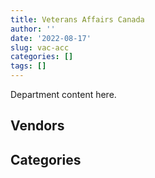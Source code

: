 ```yaml
---
title: Veterans Affairs Canada
author: ''
date: '2022-08-17'
slug: vac-acc
categories: []
tags: []
---
```


<script src="/rmarkdown-libs/htmlwidgets/htmlwidgets.js"></script>
<link href="/rmarkdown-libs/datatables-css/datatables-crosstalk.css" rel="stylesheet" />
<script src="/rmarkdown-libs/datatables-binding/datatables.js"></script>
<script src="/rmarkdown-libs/jquery/jquery-3.6.0.min.js"></script>
<link href="/rmarkdown-libs/dt-core-bootstrap/css/dataTables.bootstrap.min.css" rel="stylesheet" />
<link href="/rmarkdown-libs/dt-core-bootstrap/css/dataTables.bootstrap.extra.css" rel="stylesheet" />
<script src="/rmarkdown-libs/dt-core-bootstrap/js/jquery.dataTables.min.js"></script>
<script src="/rmarkdown-libs/dt-core-bootstrap/js/dataTables.bootstrap.min.js"></script>
<link href="/rmarkdown-libs/crosstalk/css/crosstalk.min.css" rel="stylesheet" />
<script src="/rmarkdown-libs/crosstalk/js/crosstalk.min.js"></script>
<script src="/rmarkdown-libs/htmlwidgets/htmlwidgets.js"></script>
<link href="/rmarkdown-libs/datatables-css/datatables-crosstalk.css" rel="stylesheet" />
<script src="/rmarkdown-libs/datatables-binding/datatables.js"></script>
<script src="/rmarkdown-libs/jquery/jquery-3.6.0.min.js"></script>
<link href="/rmarkdown-libs/dt-core-bootstrap/css/dataTables.bootstrap.min.css" rel="stylesheet" />
<link href="/rmarkdown-libs/dt-core-bootstrap/css/dataTables.bootstrap.extra.css" rel="stylesheet" />
<script src="/rmarkdown-libs/dt-core-bootstrap/js/jquery.dataTables.min.js"></script>
<script src="/rmarkdown-libs/dt-core-bootstrap/js/dataTables.bootstrap.min.js"></script>
<link href="/rmarkdown-libs/crosstalk/css/crosstalk.min.css" rel="stylesheet" />
<script src="/rmarkdown-libs/crosstalk/js/crosstalk.min.js"></script>

Department content here.

## Vendors

<div id="htmlwidget-1" style="width:100%;height:auto;" class="datatables html-widget"></div>
<script type="application/json" data-for="htmlwidget-1">{"x":{"style":"bootstrap","filter":"none","vertical":false,"data":[["<a href=\"/vendors/3d_datacomm/\">3D DATACOMM<\/a>","<a href=\"/vendors/a_hundred_answers/\">A HUNDRED ANSWERS<\/a>","<a href=\"/vendors/acme_future_security_controls/\">ACME FUTURE SECURITY CONTROLS<\/a>","<a href=\"/vendors/advanced_chippewa_technologies/\">ADVANCED CHIPPEWA TECHNOLOGIES<\/a>","<a href=\"/vendors/agilec/\">AGILEC<\/a>","<a href=\"/vendors/alliance_events/\">ALLIANCE EVENTS<\/a>","<a href=\"/vendors/amazon/\">AMAZON<\/a>","<a href=\"/vendors/applied_electonics/\">APPLIED ELECTONICS<\/a>","<a href=\"/vendors/artemp_personnel_services/\">ARTEMP PERSONNEL SERVICES<\/a>","<a href=\"/vendors/atlantic_business_interiors/\">ATLANTIC BUSINESS INTERIORS<\/a>","<a href=\"/vendors/avi_spl_canada/\">AVI SPL CANADA<\/a>","<a href=\"/vendors/bayshore_healthcare/\">BAYSHORE HEALTHCARE<\/a>","<a href=\"/vendors/calian/\">CALIAN<\/a>","<a href=\"/vendors/canada_post/\">CANADA POST<\/a>","<a href=\"/vendors/canadian_corps_of_commissionaires/\">CANADIAN CORPS OF COMMISSIONAIRES<\/a>","<a href=\"/vendors/canadian_veterans_vr_service/\">CANADIAN VETERANS VR SERVICE<\/a>","<a href=\"/vendors/canon/\">CANON<\/a>","<a href=\"/vendors/carahsoft_technology/\">CARAHSOFT TECHNOLOGY<\/a>","<a href=\"/vendors/cbci_telecom/\">CBCI TELECOM<\/a>","<a href=\"/vendors/cdw_canada/\">CDW CANADA<\/a>","<a href=\"/vendors/charron_human_resources/\">CHARRON HUMAN RESOURCES<\/a>","<a href=\"/vendors/cision_canada/\">CISION CANADA<\/a>","<a href=\"/vendors/closereach/\">CLOSEREACH<\/a>","<a href=\"/vendors/cnw_group/\">CNW GROUP<\/a>","<a href=\"/vendors/compucom_canada/\">COMPUCOM CANADA<\/a>","<a href=\"/vendors/contract_community/\">CONTRACT COMMUNITY<\/a>","<a href=\"/vendors/cossette_communications/\">COSSETTE COMMUNICATIONS<\/a>","<a href=\"/vendors/csdc_systems/\">CSDC SYSTEMS<\/a>","<a href=\"/vendors/delco_automation/\">DELCO AUTOMATION<\/a>","<a href=\"/vendors/dell_computer/\">DELL COMPUTER<\/a>","<a href=\"/vendors/deloitte_and_touche/\">DELOITTE AND TOUCHE<\/a>","<a href=\"/vendors/donna_cona/\">DONNA CONA<\/a>","<a href=\"/vendors/ecole_de_langues_abce/\">ECOLE DE LANGUES ABCE<\/a>","<a href=\"/vendors/ekos_research_associates/\">EKOS RESEARCH ASSOCIATES<\/a>","<a href=\"/vendors/environics_research_group/\">ENVIRONICS RESEARCH GROUP<\/a>","<a href=\"/vendors/excel_human_resources/\">EXCEL HUMAN RESOURCES<\/a>","<a href=\"/vendors/fca_canada/\">FCA CANADA<\/a>","<a href=\"/vendors/ford_motor_company/\">FORD MOTOR COMPANY<\/a>","<a href=\"/vendors/freebalance/\">FREEBALANCE<\/a>","<a href=\"/vendors/gartner/\">GARTNER<\/a>","<a href=\"/vendors/gilmore_reproductions/\">GILMORE REPRODUCTIONS<\/a>","<a href=\"/vendors/glasshouse_systems/\">GLASSHOUSE SYSTEMS<\/a>","<a href=\"/vendors/global_knowledge/\">GLOBAL KNOWLEDGE<\/a>","<a href=\"/vendors/global_total_office/\">GLOBAL TOTAL OFFICE<\/a>","<a href=\"/vendors/goss_gilroy/\">GOSS GILROY<\/a>","<a href=\"/vendors/grand_toy/\">GRAND TOY<\/a>","<a href=\"/vendors/haworth/\">HAWORTH<\/a>","<a href=\"/vendors/hypertec/\">HYPERTEC<\/a>","<a href=\"/vendors/ibm_canada/\">IBM CANADA<\/a>","<a href=\"/vendors/imp_group/\">IMP GROUP<\/a>","<a href=\"/vendors/insa/\">INSA<\/a>","<a href=\"/vendors/integra_networks/\">INTEGRA NETWORKS<\/a>","<a href=\"/vendors/iron_mountain/\">IRON MOUNTAIN<\/a>","<a href=\"/vendors/language_research_development_group/\">LANGUAGE RESEARCH DEVELOPMENT GROUP<\/a>","<a href=\"/vendors/logistik_unicorp/\">LOGISTIK UNICORP<\/a>","<a href=\"/vendors/manpower_services_canada/\">MANPOWER SERVICES CANADA<\/a>","<a href=\"/vendors/medavie/\">MEDAVIE<\/a>","<a href=\"/vendors/media_q/\">MEDIA Q<\/a>","<a href=\"/vendors/microsoft_canada/\">MICROSOFT CANADA<\/a>","<a href=\"/vendors/mindwire_systems/\">MINDWIRE SYSTEMS<\/a>","<a href=\"/vendors/mitsubishi_motor_sales/\">MITSUBISHI MOTOR SALES<\/a>","<a href=\"/vendors/mnp/\">MNP<\/a>","<a href=\"/vendors/nisha_techonologies/\">NISHA TECHONOLOGIES<\/a>","<a href=\"/vendors/nova_networks/\">NOVA NETWORKS<\/a>","<a href=\"/vendors/ogilvy_montreal/\">OGILVY MONTREAL<\/a>","<a href=\"/vendors/onx_enterprise_solutions/\">ONX ENTERPRISE SOLUTIONS<\/a>","<a href=\"/vendors/opentext/\">OPENTEXT<\/a>","<a href=\"/vendors/oracle_canada/\">ORACLE CANADA<\/a>","<a href=\"/vendors/orangutech/\">ORANGUTECH<\/a>","<a href=\"/vendors/paladin_group/\">PALADIN GROUP<\/a>","<a href=\"/vendors/printers_plus/\">PRINTERS PLUS<\/a>","<a href=\"/vendors/prosci_canada/\">PROSCI CANADA<\/a>","<a href=\"/vendors/purespirit_solutions/\">PURESPIRIT SOLUTIONS<\/a>","<a href=\"/vendors/qmr/\">QMR<\/a>","<a href=\"/vendors/quintet_consulting/\">QUINTET CONSULTING<\/a>","<a href=\"/vendors/r_e_gilmore_investments/\">R E GILMORE INVESTMENTS<\/a>","<a href=\"/vendors/randstad/\">RANDSTAD<\/a>","<a href=\"/vendors/raymond_chabot_grant_thornton/\">RAYMOND CHABOT GRANT THORNTON<\/a>","<a href=\"/vendors/scalar_decisions/\">SCALAR DECISIONS<\/a>","<a href=\"/vendors/sharp_electronics/\">SHARP ELECTRONICS<\/a>","<a href=\"/vendors/shi_canada/\">SHI CANADA<\/a>","<a href=\"/vendors/sierra_systems_group/\">SIERRA SYSTEMS GROUP<\/a>","<a href=\"/vendors/softchoice/\">SOFTCHOICE<\/a>","<a href=\"/vendors/somos/\">SOMOS<\/a>","<a href=\"/vendors/stiff_sentences/\">STIFF SENTENCES<\/a>","<a href=\"/vendors/systematix_solutions/\">SYSTEMATIX SOLUTIONS<\/a>","<a href=\"/vendors/teknion/\">TEKNION<\/a>","<a href=\"/vendors/telus_canada/\">TELUS CANADA<\/a>","<a href=\"/vendors/the_right_door_consulting/\">THE RIGHT DOOR CONSULTING<\/a>","<a href=\"/vendors/tiree/\">TIREE<\/a>","<a href=\"/vendors/totem_offisource/\">TOTEM OFFISOURCE<\/a>","<a href=\"/vendors/toyota_canada/\">TOYOTA CANADA<\/a>","<a href=\"/vendors/tpg_technology_consultants/\">TPG TECHNOLOGY CONSULTANTS<\/a>","<a href=\"/vendors/trm_technologies/\">TRM TECHNOLOGIES<\/a>","<a href=\"/vendors/tyco_integrated_fire_security/\">TYCO INTEGRATED FIRE SECURITY<\/a>","<a href=\"/vendors/university_of_british_columbia/\">UNIVERSITY OF BRITISH COLUMBIA<\/a>","<a href=\"/vendors/wcg_international_consultants/\">WCG INTERNATIONAL CONSULTANTS<\/a>","<a href=\"/vendors/wolters_kluwer/\">WOLTERS KLUWER<\/a>","<a href=\"/vendors/workdynamics_technologies/\">WORKDYNAMICS TECHNOLOGIES<\/a>","<a href=\"/vendors/workplace_health_and_cost_solutions/\">WORKPLACE HEALTH AND COST SOLUTIONS<\/a>","<a href=\"/vendors/xerox/\">XEROX<\/a>","<a href=\"/vendors/zernam_enterprise/\">ZERNAM ENTERPRISE<\/a>"],[null,null,null,null,"$    949,498.42","$    226,288.15",null,"$     11,023.55","$      6,446.38",null,null,"$    163,364.64","$  3,874,056.19","$      3,062.47","$  1,165,599.44","$  8,995,962.19",null,"$     36,299.45",null,null,null,null,null,"$     27,644.10",null,"$    224,950.09","$  1,894,494.62",null,"$     20,781.82",null,null,null,null,"$     26,198.79",null,"$     42,310.34",null,null,"$    305,855.42",null,"$     39,911.60",null,null,null,null,null,null,null,null,"$     19,126.76",null,null,"$    772,664.19",null,null,"$      5,552.82","$ 20,951,945.80",null,null,"$     39,184.17",null,null,"$    503,220.61",null,null,null,"$     15,452.33","$    153,873.03",null,"$     11,458.47",null,null,null,"$     97,841.66","$      8,614.11","$    884,807.11","$     13,763.40","$     24,521.00",null,"$     16,356.44",null,null,null,"$  3,634,763.45","$    385,073.18","$    137,554.75","$    111,537.64",null,"$     90,173.99","$    232,967.55","$     44,349.65",null,"$ 10,522,695.81","$     66,282.87",null,null,"$ 18,727,698.09",null,"$      5,277.80","$    216,685.17","$     17,254.41",null],[null,"$     43,245.28",null,"$    306,767.23","$  2,864,189.46",null,null,null,null,"$     59,841.71","$     13,544.79",null,"$  7,684,948.42","$      9,357.53","$    947,536.21","$  6,136,971.47",null,"$    662,464.87","$    528,784.28","$    194,117.27","$     11,063.70","$      4,404.63","$     24,874.00","$     45,200.00","$    996,194.40","$     22,891.73","$  3,029,637.20","$     50,890.99","$     45,372.25","$    577,242.86",null,null,"$     21,500.26","$     61,140.06","$     98,379.51",null,null,null,"$    219,326.58","$     63,673.77","$    566,650.48",null,"$     46,770.50",null,"$     74,074.11",null,null,null,"$    242,959.53","$    349,063.39",null,"$    199,189.20","$  2,972,499.19","$      5,472.93","$     13,293.92",null,"$ 20,951,945.80","$     28,250.00","$     31,025.83","$     10,815.54","$     45,736.08","$     71,568.16","$    752,281.23",null,"$        556.45","$     28,250.00","$     13,008.71","$    454,316.27",null,null,null,"$     45,063.23",null,"$     22,636.84","$     74,736.95","$  1,324,766.52",null,"$    725,570.54","$     25,000.00",null,"$     13,192.19","$     36,225.00","$     32,826.69","$  5,182,343.14","$  3,813,936.59",null,"$    448,369.67","$     31,977.16",null,null,"$    152,116.80",null,"$ 10,522,695.81","$     96,087.93",null,null,"$ 43,838,950.46","$     63,969.50","$     32,650.80","$    108,639.41","$     22,409.50",null],["$     25,875.00","$    131,055.09","$    113,390.53","$    646,286.63","$  2,872,036.55",null,null,"$     17,468.59",null,"$    196,424.40","$     80,221.40",null,"$  7,739,640.58","$      3,173.81","$  1,219,626.07",null,"$     54,292.79",null,"$    227,486.11","$    101,027.01","$     33,744.30","$     52,003.11","$     24,874.00","$     51,076.00",null,null,"$  5,060,836.35","$     49,459.36",null,"$    564,168.15","$     84,750.00",null,"$      3,241.24","$     94,213.88","$    122,472.45","$     47,876.29",null,"$     75,583.44","$    300,236.39","$    353,663.78","$    592,196.93",null,null,null,"$    182,365.46",null,"$     19,051.00","$    349,369.37","$    713,477.04","$    350,019.73",null,null,"$    774,781.08","$     73,704.58",null,null,"$ 21,009,348.40","$     22,600.00","$    236,615.85",null,null,"$  1,238,950.47","$    336,058.30",null,"$     33,943.55",null,"$      6,679.85","$  1,221,610.48","$      3,187.89",null,null,"$    315,980.27",null,"$     99,615.00",null,"$    774,159.34",null,"$    870,140.81","$      8,336.18",null,"$     25,354.90",null,"$     47,587.69","$  4,882,880.76","$  3,824,385.73",null,"$    519,016.12",null,null,null,"$     14,597.49","$     39,858.01","$ 19,435,629.41",null,"$     16,264.50",null,"$ 61,726,288.95",null,"$     65,301.60",null,"$     25,774.57","$     53,755.00"],[null,null,"$     65,708.93","$  1,007,408.64","$  2,864,189.46",null,"$     16,100.00",null,null,"$     13,039.07",null,null,"$  7,684,948.42","$     12,767.08","$    944,096.22",null,null,null,null,"$    220,469.34",null,"$     47,456.39","$     25,764.00","$     45,200.00",null,null,"$  4,836,400.00","$     16,366.55",null,"$  1,339,469.64",null,"$     41,441.40",null,"$     36,132.15","$     94,567.32",null,"$     32,766.95",null,"$    270,826.00","$    608,453.04","$    614,487.41","$     20,223.18","$    148,837.31","$     24,978.17","$    202,282.71","$     33,342.50",null,"$    549,344.88","$    961,002.83","$    329,936.63","$     10,412.26","$     36,836.37","$    453,014.07","$     58,534.42",null,null,"$ 20,951,945.80","$     22,600.00","$  7,154,206.52","$     23,000.12",null,"$  1,235,565.36","$    212,650.60","$     19,558.05",null,null,"$      4,127.38","$    404,348.96","$     96,965.04",null,"$     44,878.75",null,"$    116,603.45","$     74,586.20","$     19,577.28","$    772,044.15",null,"$    892,775.88","$      5,948.82",null,"$     41,804.85","$     20,975.63",null,"$  4,869,539.55",null,null,"$     63,790.08",null,null,null,"$     28,047.05","$     35,458.27","$ 19,809,160.69","$     32,343.75",null,"$     16,065.57","$ 61,557,637.89",null,"$      6,284.56",null,"$     25,704.14",null]],"container":"<table class=\"table table-striped table-hover row-border order-column display\">\n  <thead>\n    <tr>\n      <th>Vendor<\/th>\n      <th>2017-2018<\/th>\n      <th>2018-2019<\/th>\n      <th>2019-2020<\/th>\n      <th>2020-2021<\/th>\n    <\/tr>\n  <\/thead>\n<\/table>","options":{"order":[[4,"desc"]],"pageLength":10,"autoWidth":true,"columnDefs":[],"orderClasses":false}},"evals":[],"jsHooks":[]}</script>

## Categories

<div id="htmlwidget-2" style="width:100%;height:auto;" class="datatables html-widget"></div>
<script type="application/json" data-for="htmlwidget-2">{"x":{"style":"bootstrap","filter":"none","vertical":false,"data":[["<a href=\"/categories/1_facilities_and_construction/\">Facilities and construction<\/a>","<a href=\"/categories/10_office_management/\">Office management<\/a>","<a href=\"/categories/2_professional_services/\">Professional services<\/a>","<a href=\"/categories/3_information_technology/\">Information technology<\/a>","<a href=\"/categories/4_medical/\">Medical<\/a>","<a href=\"/categories/5_transportation_and_logistics/\">Transportation and logistics<\/a>","<a href=\"/categories/6_industrial_products_and_services/\">Industrial products and services<\/a>","<a href=\"/categories/8_security_and_protection/\">Security and protection<\/a>","<a href=\"/categories/9_human_capital/\">Human capital<\/a>"],["$    306,489.49","$    552,961.15","$ 33,010,013.23","$ 13,112,157.00","$ 36,520,691.22",null,"$    542,332.81","$  1,409,911.48","$    170,680.61"],["$  1,015,690.95","$  1,959,273.98","$ 46,662,442.37","$ 18,638,226.97","$ 58,695,301.03","$     45,736.08","$    825,568.06","$  1,169,959.78","$    200,850.33"],["$    791,857.10","$  3,095,666.54","$ 46,267,603.90","$ 27,523,175.10","$ 69,543,329.99","$    115,441.45","$    793,538.44","$  1,712,042.52","$    945,771.56"],["$  1,805,196.82","$  1,993,134.33","$ 44,349,379.09","$ 30,507,957.25","$ 69,360,050.98","$     68,225.22","$    664,458.88","$  1,354,360.89","$    638,579.23"]],"container":"<table class=\"table table-striped table-hover row-border order-column display\">\n  <thead>\n    <tr>\n      <th>Category<\/th>\n      <th>2017-2018<\/th>\n      <th>2018-2019<\/th>\n      <th>2019-2020<\/th>\n      <th>2020-2021<\/th>\n    <\/tr>\n  <\/thead>\n<\/table>","options":{"order":[[4,"desc"]],"pageLength":20,"autoWidth":true,"columnDefs":[],"orderClasses":false,"lengthMenu":[10,20,25,50,100]}},"evals":[],"jsHooks":[]}</script>
